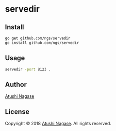 # servedir

## Install

```sh
go get github.com/ngs/servedir
go install github.com/ngs/servedir
```

## Usage

```sh
servedir -port 8123 .
```

## Author

[Atushi Nagase]

## License

Copyright &copy; 2018 [Atushi Nagase]. All rights reserved.

[atushi nagase]: https://ngs.io/
